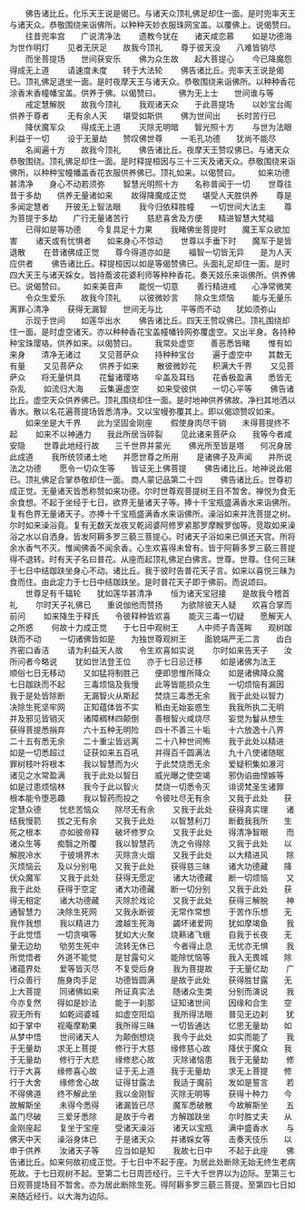 <!-- { "loadSidebar": true } -->
　　佛告诸比丘。化乐天王说是偈已。与诸天众顶礼佛足却住一面。是时兜率天王与诸天众。恭敬围绕来诣佛所。以种种天妙衣服珠网宝盖。以覆佛上。说偈赞曰。
　　往昔兜率宫　　广说清净法
　　遗教今犹在　　诸天咸恋慕
　　如是功德海　　为世作明灯
　　见者无厌足　　故我今顶礼
　　尊于彼天没　　八难皆销尽
　　而坐菩提场　　世间获安乐
　　佛为众生故　　起大菩提心
　　今已降魔怨　　得成无上道
　　请速度未度　　转于大法轮
　　佛告诸比丘。兜率天王说是偈已。顶礼佛足退坐一面。是时夜摩天王与诸天众。恭敬围绕来诣佛所。以种种香花涂香末香幢幡宝盖。供养于佛。以偈赞曰。
　　佛为无上士　　世间谁与等
　　戒定慧解脱　　故我今顶礼
　　我观诸天众　　于此菩提场
　　以妙宝台阁　　供养于尊者
　　无有余人天　　堪受如斯供
　　佛为世间出　　长时苦行已
　　降伏魔军众　　得成无上道
　　灭除无明暗　　智光照十方
　　与世为法眼　　利益于一切
　　设于无量劫　　赞叹佛世尊
　　一毛孔功德　　犹尚不能尽
　　名闻遍十方　　故我今顶礼
　　佛告诸比丘。夜摩天王赞叹佛已。与诸天众恭敬围绕。顶礼佛足却住一面。是时释提桓因与三十三天及诸天众。恭敬围绕来诣佛所。以种种宝幢幡盖香花衣服供养佛已。顶礼如来。以偈赞曰。
　　如来功德甚清净　　身心不动若须弥
　　智慧光明照十方　　名称普闻于一切
　　世尊往昔于多劫　　供养无量诸如来
　　故得降魔成正觉　　堪受人天胜供养
　　尊是多闻定慧者　　开彼无上智法眼
　　我今归依释胜幢　　一切世间大法主
　　尊为菩提于多劫　　广行无量诸苦行
　　慈悲喜舍及方便　　精进智慧大梵福
　　已得如是等功德　　今复具足十力果
　　我睹佛坐菩提时　　魔王军众欲加害
　　诸天或有忧惧者　　如来身心不惊动
　　世尊以手垂下时　　魔军于是皆退散
　　在昔诸佛成正觉　　尊今得道亦如是
　　福智一切皆无异　　是为人天应供者
　　佛告诸比丘。释提桓因以如是等偈赞佛已。头面礼足却住一面。是时四大天王与诸天婇女。皆持薝波花婆利师等种种香花。奏天妓乐来诣佛所。供养佛已。说偈赞曰。
　　如来美音声　　能悦一切意
　　善行精进戒　　心净常微笑
　　令众生爱乐　　故我今顶礼
　　以彼微妙言　　除众生烦恼
　　能与无量乐　　离罪心清净
　　获得无漏智　　世间无与比
　　平等而不动　　犹如须弥山
　　示现于世间　　如莲华出水
　　佛告诸比丘。四天王赞叹佛已。顶礼围绕却住一面。是时虚空诸天。亦以种种香花宝盖幢幡铃网弥覆虚空。又出半身。各持种种宝珠璎珞。供养如来。以偈赞曰。
　　我常处虚空　　善恶悉皆睹
　　惟有如来身　　清净无诸过
　　又见菩萨众　　持种种宝台
　　遍于虚空中　　其数无有量
　　又见菩萨众　　供养于如来
　　散彼微妙花　　积满大千界
　　又见菩萨众　　将无量供具
　　花鬘诸璎珞　　伞盖及耳珰
　　花香极盈满　　悉皆无杂乱
　　如流归大海　　云集遍虚空
　　如来受彼供　　一切心平等
　　佛告诸比丘。虚空天众供养佛已。顶礼围绕却住一面。是时地神供养佛故。净扫其地洒以香水。散以名花遍菩提场皆悉清净。又以宝幔弥覆其上。即以偈颂赞叹如来。
　　如来坐是大千界　　此为坚固金刚座
　　假使身肉尽干销　　未得菩提终不起
　　如来不以神通力　　我此所居当碎裂
　　见此诸来菩萨众　　我等今者咸安隐
　　世尊此地经行故　　三千世界并蒙光
　　佛光所至皆是塔　　何况身居此成道
　　我所统领诸土地　　并愿世尊之所用
　　是诸佛子及声闻　　并所说法之功德
　　愿令一切众生等　　皆证无上佛菩提
　　佛告诸比丘。地神说此偈已。顶礼佛足合掌恭敬却住一面。
商人蒙记品第二十四
　　佛告诸比丘。世尊初成正觉。无量诸天皆悉称赞如来功德。尔时世尊观菩提树王目不暂舍。禅悦为食无余食想。不起于坐经于七日。欲界无量诸天子等。捧十千宝瓶盛满香水来诣佛所。复有色界无量诸天子。亦捧十千宝瓶盛满香水来诣佛所。澡浴如来并洗菩提之树。尔时如来澡浴竟。复有无数天龙夜叉乾闼婆阿修罗紧那罗摩睺罗伽等。竞取如来澡浴之水以自洒身。皆发阿耨多罗三藐三菩提心。时诸天子浴如来已俱还天宫。所将余水香气不灭。惟闻佛香不闻余香。心生欢喜得未曾有。皆于阿耨多罗三藐三菩提得不退转。时有天子名曰普花。从座而起顶礼佛足白佛言。世尊。世尊。住何三昧于七日中结跏趺坐身心不动。诸比丘。我于彼时告普花天子言。如来以喜悦三昧为食而住。由此定力于七日中结跏趺坐。是时普花天子即于佛前。而说颂曰。
　　世尊足有千辐轮　　犹如莲华甚清净
　　恒为诸天宝冠接　　是故我今稽首礼
　　尔时天子礼佛已　　重说伽他而赞扬
　　为欲除彼天人疑　　欢喜合掌而前问
　　如来降生于释氏　　令彼释种皆欢喜
　　能灭三毒一切疑　　愿解天人之所惑
　　何故十力成正觉　　于七日中观树王
　　人中师子青莲眸　　观树跏趺而不动
　　一切诸佛皆如是　　为独世尊观树王
　　面貌端严无二言　　齿白齐密口香洁
　　请为利益天人故　　令生欢喜如实说
　　尔时如来告天子　　汝所问者今略说
　　犹如世法登王位　　亦于七日忌迁移
　　如是诸佛为法王　　顺俗七日无移动
　　又如猛将制胜己　　便即思惟所降众
　　如是诸佛降众魔　　七日跏趺而不起
　　三毒烦恼及我慢　　此等皆能损众生
　　一切烦恼有漏因　　我于是处皆除断
　　无漏智火从斯起　　焚烧三毒悉无余
　　我于此处以智力　　决除生死坚牢网
　　正知蕴体皆不实　　秪由无始妄惑生
　　我我所执二无明　　并及邪见皆销灭
　　诸障稠林四颠倒　　善根智火咸烧尽
　　妄觉为鬘从想生　　获得菩提悉捐弃
　　六十五种无明险　　四十不善三十垢
　　十六放逸十八界　　二十五有悉无余
　　二十重尘皆远离　　二十八种世间怖
　　我于此处以精进　　如是一切悉超过
　　证获如来五百吼　　并得百千圆满法
　　九十八使诸随眠　　罪树枝叶将根本
　　我以智慧而为火　　于此焚烧悉无余
　　爱疑积集如瀑河　　诸见之水常盈满
　　我于此处以智日　　威光曝之使空竭
　　邪伪谄曲悭嫉等　　如是过患烦恼林
　　我今于此以智火　　焚烧一切悉令灭
　　诽谤梵圣生诸罪　　根本能令堕恶趣
　　我以智药而投之　　令彼吐尽无有余
　　又我于此处　　获定慧众德
　　忧悲苦恼众　　除尽无有余
　　又我于此处　　获得真实理
　　诸结我慢箭　　拔之无有余
　　又我于此处　　以智慧利刀
　　断截我我所　　生死之根本
　　亦如彼帝释　　破坏修罗众
　　又我于此处　　得清净智眼
　　而诸众生等　　痴翳之所覆
　　我以智慧药　　洗之令得除
　　又我于此处　　以解脱冷水
　　于彼境界木　　灭除贪火烟
　　又我于此处　　以大精进风
　　除灭烦恼云　　及以分别电
　　又我于此处　　获得慈三昧
　　诸大功德藏　　降伏众魔军
　　又我于此处　　获得无愿定
　　诸大功德藏　　断一切烦恼
　　又我于此处　　获得于空定
　　诸大功德藏　　断一切分别
　　又我于此处　　获得无相定
　　诸大功德藏　　灭除於戏论
　　又我于此处　　获得三解脱
　　神通智慧力　　决除生死网
　　又我永断彼　　无常作常想
　　于苦作乐想　　无我作我想
　　我以精进力　　渡越生死海
　　蠲坏诸爱网　　犹如摩竭鱼
　　我于此觉悟　　一切贪嗔等
　　犹如大火聚　　烧爇诸飞蛾
　　自我于长夜　　无量无边劫
　　劬劳生死中　　流转无休已
　　今者得止息　　无忧亦无惧
　　我所觉悟者　　外道不能觉
　　是甘露句义　　能除忧恼等
　　我入无畏城　　除诸蕴界处
　　爱等皆灭尽　　不复受后身
　　我为菩提故　　于无量亿劫
　　广行众善行　　施身肉手足
　　功德皆圆满　　是故于此处
　　获得胜甘露　　无上大菩提
　　同诸佛如来　　所证真实法
　　随诸众生类　　分别而演说
　　我今亦复然　　得如是妙法
　　能于一刹那　　证知诸世间
　　因缘和合生　　空寂无所有
　　如乾闼婆城　　如虚空阳焰
　　我所得法眼　　普见无边刹
　　犹如于掌中　　视庵摩勒果
　　我所得三昧　　一切皆通达
　　忆思无量劫　　如从梦中悟
　　世间诸天人　　为颠倒想烧
　　我今于此处　　如实而能了
　　我于无量劫　　求无上菩提
　　修行于大慈　　缘修慈心故
　　降伏于魔众　　我于无量劫
　　修行于大悲　　缘修悲心故
　　灭除诸恼患　　我于无量劫
　　修行于大喜　　缘修喜心故
　　证于无上道　　我于无量劫
　　求无上菩提　　修行于大舍
　　缘修舍心故　　证得甘露法
　　我适于魔前　　发如是誓言
　　若不得佛道　　终不解此坐
　　我以金刚智　　灭除无明等
　　获得十种力　　今故解斯坐
　　未得今悉得　　诸漏皆已尽
　　魔军悉破散　　今故解斯坐
　　五盖门尽破　　三爱牙悉除
　　是故于今者　　方解跏趺坐
　　尔时胜丈夫　　从金刚座起
　　复坐于宝座　　受诸天澡浴
　　诸天以宝瓶　　满中盛香水
　　与佛天中天　　澡浴身体已
　　于是诸天众　　并诸婇女等
　　击奏天伎乐　　以申于供养
　　汝诸天子等　　应当如是知
　　我故七日中　　不起于此座
　　佛告诸比丘。如来何故初成正觉。于七日中不起于座。为居此处断除无始无终生老病死故。于七日观树不起。至第二七日周匝经行。三千大千世界以为边际。至第三七日观菩提场目不暂舍。亦为居此断除生死。得阿耨多罗三藐三菩提。至第四七日如来随近经行。以大海为边际。
